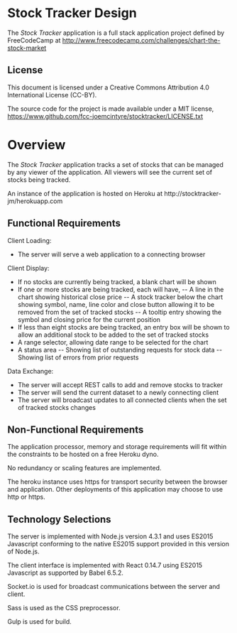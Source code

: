 # Stock Tracker Design

The *Stock Tracker* application is a full stack application project defined by
FreeCodeCamp at
http://www.freecodecamp.com/challenges/chart-the-stock-market

## License
This document is licensed under a Creative Commons Attribution 4.0
International License (CC-BY).

The source code for the project is made available under a MIT license,
https://www.github.com/fcc-joemcintyre/stocktracker/LICENSE.txt

# Overview

The *Stock Tracker* application tracks a set of stocks that can be managed
by any viewer of the application. All viewers will see the current set of
stocks being tracked.

An instance of the application is hosted on Heroku at
http://stocktracker-jm/herokuapp.com

## Functional Requirements

Client Loading:

- The server will serve a web application to a connecting browser

Client Display:

- If no stocks are currently being tracked, a blank chart will be shown
- If one or more stocks are being tracked, each will have,
-- A line in the chart showing historical close price
-- A stock tracker below the chart showing symbol, name, line color and
close button allowing it to be removed from the set of tracked stocks
-- A tooltip entry showing the symbol and closing price for the current position
- If less than eight stocks are being tracked, an entry box will be shown to
allow an additional stock to be added to the set of tracked stocks
- A range selector, allowing date range to be selected for the chart
- A status area
-- Showing list of outstanding requests for stock data
-- Showing list of errors from prior requests

Data Exchange:

- The server will accept REST calls to add and remove stocks to tracker
- The server will send the current dataset to a newly connecting client
- The server will broadcast updates to all connected clients when the set of
tracked stocks changes

## Non-Functional Requirements

The application processor, memory and storage requirements will fit within the
constraints to be hosted on a free Heroku dyno.

No redundancy or scaling features are implemented.

The heroku instance uses https for transport security between the browser and
application. Other deployments of this application may choose to use http or
https.

## Technology Selections

The server is implemented with Node.js version 4.3.1 and uses ES2015 Javascript
conforming to the native ES2015 support provided in this version of Node.js.

The client interface is implemented with React 0.14.7 using ES2015 Javascript
as supported by Babel 6.5.2.

Socket.io is used for broadcast communications between the server and client.

Sass is used as the CSS preprocessor.

Gulp is used for build.
